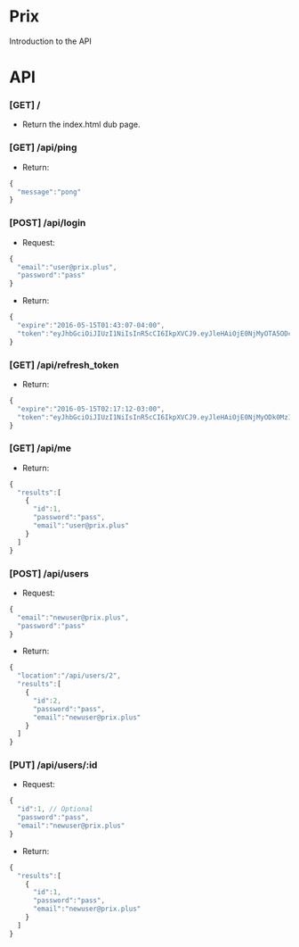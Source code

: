 # Prix

Introduction to the API

# API

### [GET] /
- Return the index.html dub page.

### [GET] /api/ping
- Return:
```javascript
{
  "message":"pong"
}
```

### [POST] /api/login
- Request:
```javascript
{
  "email":"user@prix.plus",
  "password":"pass"
}
```

- Return:
```javascript
{
  "expire":"2016-05-15T01:43:07-04:00",
  "token":"eyJhbGciOiJIUzI1NiIsInR5cCI6IkpXVCJ9.eyJleHAiOjE0NjMyOTA5ODcsImlkIjoxfQ.ROZ9l2I41QE3Mz9jhJdLmqHAQpQr5SazzCU7q-8WSnk"
}
```


### [GET] /api/refresh_token
- Return:
```javascript
{
  "expire":"2016-05-15T02:17:12-03:00",
  "token":"eyJhbGciOiJIUzI1NiIsInR5cCI6IkpXVCJ9.eyJleHAiOjE0NjMyODk0MzIsImlkIjoxfQ.8Rz7x1s7CJ4xZ-PDomuV8bAvgmhIp6nSoPDjfJ2Bha0"
}
```

### [GET] /api/me
- Return:
```javascript
{
  "results":[
    {
      "id":1,
      "password":"pass",
      "email":"user@prix.plus"
    }
  ]
}
```

### [POST] /api/users
- Request:
```javascript
{
  "email":"newuser@prix.plus",
  "password":"pass"
}
```

- Return:
```javascript
{
  "location":"/api/users/2",
  "results":[
    {
      "id":2,
      "password":"pass",
      "email":"newuser@prix.plus"
    }
  ]
}
```

### [PUT] /api/users/:id
- Request:
```javascript
{
  "id":1, // Optional
  "password":"pass",
  "email":"newuser@prix.plus"
}
```

- Return:
```javascript
{
  "results":[
    {
      "id":1,
      "password":"pass",
      "email":"newuser@prix.plus"
    }
  ]
}
```